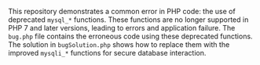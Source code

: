 This repository demonstrates a common error in PHP code: the use of deprecated `mysql_*` functions.  These functions are no longer supported in PHP 7 and later versions, leading to errors and application failure. The `bug.php` file contains the erroneous code using these deprecated functions. The solution in `bugSolution.php` shows how to replace them with the improved `mysqli_*` functions for secure database interaction.
